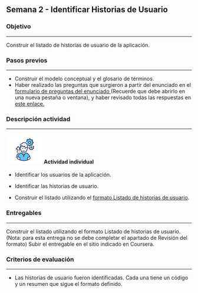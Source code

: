 ## Semana 2 - Identificar Historias de Usuario

### Objetivo

---
Construir el listado de historias de usuario de la aplicación. 

### Pasos previos

 ---
* Construir el modelo conceptual y el glosario de términos.
* Haber realizado las preguntas que surgieron a partir del enunciado en el [formulario de preguntas del enunciado ](https://forms.office.com/r/QerW3bNXYc) (Recuerde que debe abrirlo en una nueva pestaña o ventana), y haber revisado todas las respuestas en [este enlace. ](https://uniandes-my.sharepoint.com/:x:/g/personal/misovirtual-pea_uniandes_edu_co/ES6I338mWRBDv7KMUm1LZvMBhAEKyvuufVH6V92xmQqN-g?e=Whg6Ny)

### Descripción actividad

---
#### ![](./../../assets/images/individuo.png) Actividad individual


* Identificar los usuarios de la aplicación. 

* Identificar las historias de usuario. 

* Construir el listado utilizando el [formato Listado de historias de usuario](MT1PEA-FM-ListadoHU.md). 



### Entregables

---
Construir el listado utilizando el formato Listado de historias de usuario. (Nota:  para esta entrega no se debe completar el apartado de Revisión del formato) 
Subir el entregable en el sitio indicado en Coursera. 

### Criterios de evaluación

---

* Las historias de usuario fueron identificadas. Cada una tiene un código y un resumen que sigue el formato definido. 
 
